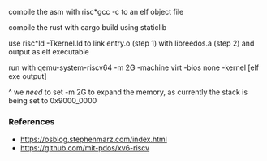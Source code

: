 compile the asm with risc*gcc -c to an elf object file

compile the rust with cargo build using staticlib

use risc*ld -Tkernel.ld to link entry.o (step 1) with libreedos.a (step 2) and output as elf executable

run with qemu-system-riscv64 -m 2G -machine virt -bios none -kernel [elf exe output]

^ we *need* to set -m 2G to expand the memory, as currently the stack is being set to 0x9000_0000

### References
+ https://osblog.stephenmarz.com/index.html
+ https://github.com/mit-pdos/xv6-riscv
